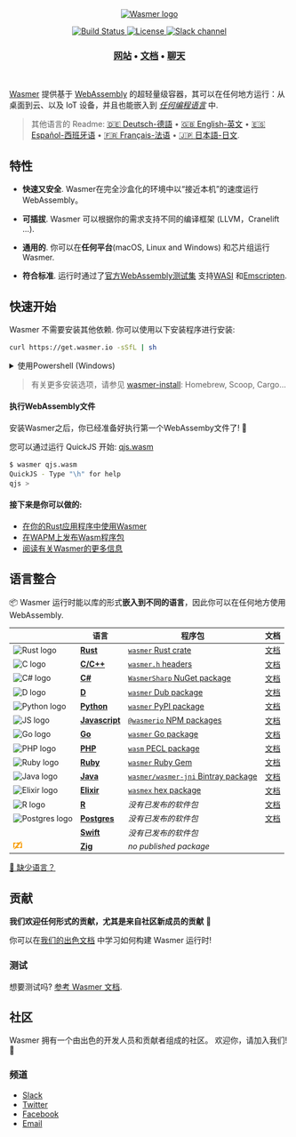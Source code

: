 <div align="center">
  <a href="https://wasmer.io" target="_blank" rel="noopener noreferrer">
    <img width="300" src="https://raw.githubusercontent.com/wasmerio/wasmer/master/assets/logo.png" alt="Wasmer logo">
  </a>

  <p>
    <a href="https://github.com/wasmerio/wasmer/actions?query=workflow%3Abuild">
      <img src="https://github.com/wasmerio/wasmer/workflows/build/badge.svg?style=flat-square" alt="Build Status">
    </a>
    <a href="https://github.com/wasmerio/wasmer/blob/master/LICENSE">
      <img src="https://img.shields.io/github/license/wasmerio/wasmer.svg?style=flat-square" alt="License">
    </a>
    <a href="https://slack.wasmer.io">
      <img src="https://img.shields.io/static/v1?label=Slack&message=join%20chat&color=brighgreen&style=flat-square" alt="Slack channel">
    </a> 
  </p>

  <h3>
    <a href="https://wasmer.io/">网站</a>
    <span> • </span>
    <a href="https://docs.wasmer.io">文档</a>
    <span> • </span>
    <a href="https://slack.wasmer.io/">聊天</a>
  </h3>

</div>

<br />

[Wasmer](https://wasmer.io/) 提供基于 [WebAssembly](https://webassembly.org/) 的超轻量级容器，其可以在任何地方运行：从桌面到云、以及 IoT 设备，并且也能嵌入到 [*任何编程语言*](https://github.com/wasmerio/wasmer#language-integrations) 中.

> 其他语言的 Readme: [🇩🇪 Deutsch-德語](https://github.com/wasmerio/wasmer/blob/master/docs/de/README.md) • [🇬🇧 English-英文](https://github.com/wasmerio/wasmer/blob/master/README.md) • [🇪🇸 Español-西班牙语](https://github.com/wasmerio/wasmer/blob/master/docs/es/README.md) • [🇫🇷 Français-法语](https://github.com/wasmerio/wasmer/blob/master/docs/fr/README.md) • [🇯🇵 日本語-日文](https://github.com/wasmerio/wasmer/blob/master/docs/ja/README.md).

## 特性

* **快速又安全**. Wasmer在完全沙盒化的环境中以“接近本机”的速度运行 WebAssembly。

* **可插拔**. Wasmer 可以根据你的需求支持不同的编译框架 (LLVM，Cranelift ...).

* **通用的**. 你可以在**任何平台**(macOS, Linux and Windows) 和芯片组运行 Wasmer.  

* **符合标准**. 运行时通过了[官方WebAssembly测试集](https://github.com/WebAssembly/testsuite) 支持[WASI](https://github.com/WebAssembly/WASI) 和[Emscripten](https://emscripten.org/).

## 快速开始

Wasmer 不需要安装其他依赖. 你可以使用以下安装程序进行安装:

```sh
curl https://get.wasmer.io -sSfL | sh
```

<details>
  <summary>使用Powershell (Windows)</summary>
  <p>

```powershell
iwr https://win.wasmer.io -useb | iex
```

</p>
</details>

> 有关更多安装选项，请参见 [wasmer-install](https://github.com/wasmerio/wasmer-install): Homebrew, Scoop, Cargo...


#### 执行WebAssembly文件

安装Wasmer之后，你已经准备好执行第一个WebAssemby文件了! 🎉

您可以通过运行 QuickJS 开始: [qjs.wasm](https://registry-cdn.wapm.io/contents/_/quickjs/0.0.3/build/qjs.wasm)

```bash
$ wasmer qjs.wasm
QuickJS - Type "\h" for help
qjs >
```

#### 接下来是你可以做的:

- [在你的Rust应用程序中使用Wasmer](https://docs.wasmer.io/integrations/rust)
- [在WAPM上发布Wasm程序包](https://docs.wasmer.io/ecosystem/wapm/publishing-your-package)
- [阅读有关Wasmer的更多信息](https://medium.com/wasmer/)

## 语言整合

📦 Wasmer 运行时能以库的形式**嵌入到不同的语言**，因此你可以在任何地方使用WebAssembly.

| &nbsp; | 语言 | 程序包 | 文档 |
|-|-|-|-|
| ![Rust logo] | [**Rust**][Rust integration] | [`wasmer` Rust crate] | [文档][rust docs]
| ![C logo] | [**C/C++**][C integration] | [`wasmer.h` headers] | [文档][c docs] |
| ![C# logo] | [**C#**][C# integration] | [`WasmerSharp` NuGet package] | [文档][c# docs] |
| ![D logo] | [**D**][D integration] | [`wasmer` Dub package] | [文档][d docs] |
| ![Python logo] | [**Python**][Python integration] | [`wasmer` PyPI package] | [文档][python docs] |
| ![JS logo] | [**Javascript**][JS integration] | [`@wasmerio` NPM packages] | [文档][js docs] |
| ![Go logo] | [**Go**][Go integration] | [`wasmer` Go package] | [文档][go docs] |
| ![PHP logo] | [**PHP**][PHP integration] | [`wasm` PECL package] | [文档][php docs] |
| ![Ruby logo] | [**Ruby**][Ruby integration] | [`wasmer` Ruby Gem] | [文档][ruby docs] |
| ![Java logo] | [**Java**][Java integration] | [`wasmer/wasmer-jni` Bintray package] | [文档][java docs] |
| ![Elixir logo] | [**Elixir**][Elixir integration] | [`wasmex` hex package] | [文档][elixir docs] |
| ![R logo] | [**R**][R integration] | *没有已发布的软件包* | [文档][r docs] |
| ![Postgres logo] | [**Postgres**][Postgres integration] | *没有已发布的软件包* | [文档][postgres docs] |
|  | [**Swift**][Swift integration] | *没有已发布的软件包* | |
| ![Zig logo] | [**Zig**][Zig integration] | *no published package* | |

[👋 缺少语言？](https://github.com/wasmerio/wasmer/issues/new?assignees=&labels=%F0%9F%8E%89+enhancement&template=---feature-request.md&title=)

[rust logo]: https://raw.githubusercontent.com/wasmerio/wasmer/master/assets/languages/rust.svg
[rust integration]: https://github.com/wasmerio/wasmer/tree/master/lib/api
[`wasmer` rust crate]: https://crates.io/crates/wasmer/
[rust docs]: https://wasmerio.github.io/wasmer/crates/wasmer

[c logo]: https://raw.githubusercontent.com/wasmerio/wasmer/master/assets/languages/c.svg
[c integration]: https://github.com/wasmerio/wasmer/tree/master/lib/c-api
[`wasmer.h` headers]: https://wasmerio.github.io/wasmer/c/
[c docs]: https://wasmerio.github.io/wasmer/c/

[c# logo]: https://raw.githubusercontent.com/wasmerio/wasmer/master/assets/languages/csharp.svg
[c# integration]: https://github.com/migueldeicaza/WasmerSharp
[`wasmersharp` nuget package]: https://www.nuget.org/packages/WasmerSharp/
[c# docs]: https://migueldeicaza.github.io/WasmerSharp/

[d logo]: https://raw.githubusercontent.com/wasmerio/wasmer/master/assets/languages/d.svg
[d integration]: https://github.com/chances/wasmer-d
[`wasmer` Dub package]: https://code.dlang.org/packages/wasmer
[d docs]: https://chances.github.io/wasmer-d

[python logo]: https://raw.githubusercontent.com/wasmerio/wasmer/master/assets/languages/python.svg
[python integration]: https://github.com/wasmerio/wasmer-python
[`wasmer` pypi package]: https://pypi.org/project/wasmer/
[python docs]: https://github.com/wasmerio/wasmer-python#api-of-the-wasmer-extensionmodule

[go logo]: https://raw.githubusercontent.com/wasmerio/wasmer/master/assets/languages/go.svg
[go integration]: https://github.com/wasmerio/wasmer-go
[`wasmer` go package]: https://pkg.go.dev/github.com/wasmerio/wasmer-go/wasmer
[go docs]: https://pkg.go.dev/github.com/wasmerio/wasmer-go/wasmer?tab=doc

[php logo]: https://raw.githubusercontent.com/wasmerio/wasmer/master/assets/languages/php.svg
[php integration]: https://github.com/wasmerio/wasmer-php
[`wasm` pecl package]: https://pecl.php.net/package/wasm
[php docs]: https://wasmerio.github.io/wasmer-php/wasm/

[js logo]: https://raw.githubusercontent.com/wasmerio/wasmer/master/assets/languages/js.svg
[js integration]: https://github.com/wasmerio/wasmer-js
[`@wasmerio` npm packages]: https://www.npmjs.com/org/wasmer
[js docs]: https://docs.wasmer.io/integrations/js/reference-api

[ruby logo]: https://raw.githubusercontent.com/wasmerio/wasmer/master/assets/languages/ruby.svg
[ruby integration]: https://github.com/wasmerio/wasmer-ruby
[`wasmer` ruby gem]: https://rubygems.org/gems/wasmer
[ruby docs]: https://www.rubydoc.info/gems/wasmer/

[java logo]: https://raw.githubusercontent.com/wasmerio/wasmer/master/assets/languages/java.svg
[java integration]: https://github.com/wasmerio/wasmer-java
[`wasmer/wasmer-jni` bintray package]: https://bintray.com/wasmer/wasmer-jni/wasmer-jni
[java docs]: https://github.com/wasmerio/wasmer-java/#api-of-the-wasmer-library

[elixir logo]: https://raw.githubusercontent.com/wasmerio/wasmer/master/assets/languages/elixir.svg
[elixir integration]: https://github.com/tessi/wasmex
[elixir docs]: https://hexdocs.pm/wasmex/api-reference.html
[`wasmex` hex package]: https://hex.pm/packages/wasmex

[r logo]: https://raw.githubusercontent.com/wasmerio/wasmer/master/assets/languages/r.svg
[r integration]: https://github.com/dirkschumacher/wasmr
[r docs]: https://github.com/dirkschumacher/wasmr#example

[postgres logo]: https://raw.githubusercontent.com/wasmerio/wasmer/master/assets/languages/postgres.svg
[postgres integration]: https://github.com/wasmerio/wasmer-postgres
[postgres docs]: https://github.com/wasmerio/wasmer-postgres#usage--documentation

[swift integration]: https://github.com/AlwaysRightInstitute/SwiftyWasmer

[zig logo]: https://raw.githubusercontent.com/ziglang/logo/master/zig-favicon.png
[zig integration]: https://github.com/zigwasm/wasmer-zig

## 贡献

**我们欢迎任何形式的贡献，尤其是来自社区新成员的贡献** 💜

你可以在[我们的出色文档](https://docs.wasmer.io/ecosystem/wasmer/building-from-source) 中学习如何构建 Wasmer 运行时!

### 测试

想要测试吗?  [参考 Wasmer 文档](https://docs.wasmer.io/ecosystem/wasmer/building-from-source/testing).

## 社区

Wasmer 拥有一个由出色的开发人员和贡献者组成的社区。 欢迎你，请加入我们! 👋

### 频道

- [Slack](https://slack.wasmer.io/)
- [Twitter](https://twitter.com/wasmerio)
- [Facebook](https://www.facebook.com/wasmerio)
- [Email](mailto:hello@wasmer.io)
